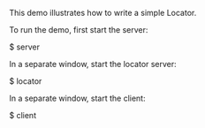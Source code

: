 This demo illustrates how to write a simple Locator.

To run the demo, first start the server:

$ server

In a separate window, start the locator server:

$ locator

In a separate window, start the client:

$ client
